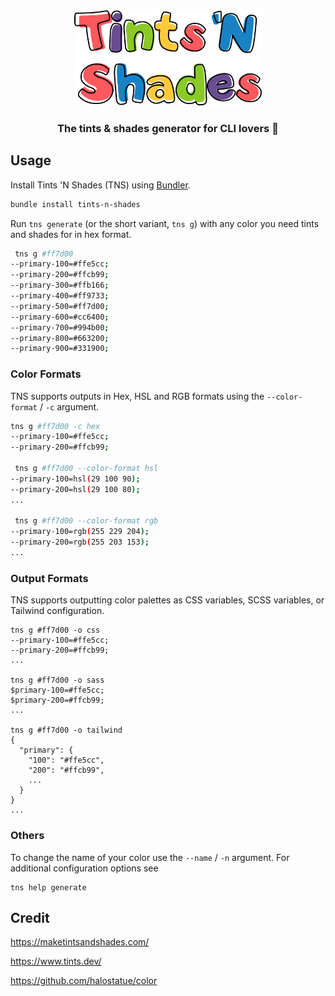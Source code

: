 <div align="center">

<img alt="logo" src="assets/logo.webp" width="300px" height="auto">

### The tints & shades generator for CLI lovers 🩶

</div>

## Usage

Install Tints 'N Shades (TNS) using [Bundler](https://bundler.io/).

```bash
bundle install tints-n-shades
```

Run `tns generate` (or the short variant, `tns g`) with any color you need tints and shades for in hex format.

```bash
 tns g #ff7d00
--primary-100=#ffe5cc;
--primary-200=#ffcb99;
--primary-300=#ffb166;
--primary-400=#ff9733;
--primary-500=#ff7d00;
--primary-600=#cc6400;
--primary-700=#994b00;
--primary-800=#663200;
--primary-900=#331900;
```

### Color Formats

TNS supports outputs in Hex, HSL and RGB formats using the `--color-format` / `-c` argument.

```bash
tns g #ff7d00 -c hex
--primary-100=#ffe5cc;
--primary-200=#ffcb99;

 tns g #ff7d00 --color-format hsl
--primary-100=hsl(29 100 90);
--primary-200=hsl(29 100 80);
...

 tns g #ff7d00 --color-format rgb
--primary-100=rgb(255 229 204);
--primary-200=rgb(255 203 153);
...
```

### Output Formats

TNS supports outputting color palettes as CSS variables, SCSS variables, or Tailwind configuration.

```text
tns g #ff7d00 -o css
--primary-100=#ffe5cc;
--primary-200=#ffcb99;
...

tns g #ff7d00 -o sass
$primary-100=#ffe5cc;
$primary-200=#ffcb99;
...

tns g #ff7d00 -o tailwind
{
  "primary": {
    "100": "#ffe5cc",
    "200": "#ffcb99",
    ...
  }
}
...
```

### Others

To change the name of your color use the `--name` / `-n` argument. For additional configuration options see

```
tns help generate
```

## Credit

https://maketintsandshades.com/

https://www.tints.dev/

https://github.com/halostatue/color
